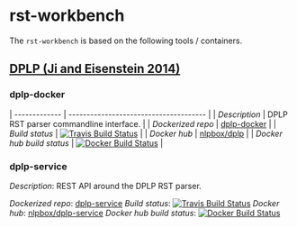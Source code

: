 rst-workbench
=============

The `rst-workbench`  is based on the following tools / containers.


## [DPLP (Ji and Eisenstein 2014)](https://github.com/jiyfeng/DPLP)

### dplp-docker

| ------------- | -------------------------------------- |
| *Description* | DPLP RST parser commandline interface. |
| *Dockerized repo* | [dplp-docker](https://github.com/NLPbox/dplp-docker) |
| *Build status* | [![Travis Build Status](https://travis-ci.org/NLPbox/dplp-docker.svg?branch=master)](https://travis-ci.org/NLPbox/dplp-docker) |
| *Docker hub* | [nlpbox/dplp](https://hub.docker.com/r/nlpbox/dplp/) |
| *Docker hub build status* | [![Docker Build Status](https://img.shields.io/docker/build/nlpbox/dplp.svg)](https://img.shields.io/docker/build/nlpbox/dplp.svg) |

### dplp-service

*Description*: REST API around the DPLP RST parser.

*Dockerized repo*: [dplp-service](https://github.com/NLPbox/dplp-service)
*Build status*: [![Travis Build Status](https://travis-ci.org/NLPbox/dplp-service.svg?branch=master)](https://travis-ci.org/NLPbox/dplp-service)
*Docker hub*: [nlpbox/dplp-service](https://hub.docker.com/r/nlpbox/dplp-service/)
*Docker hub build status*: [![Docker Build Status](https://img.shields.io/docker/build/nlpbox/dplp-service.svg)](https://img.shields.io/docker/build/nlpbox/dplp-service.svg)
